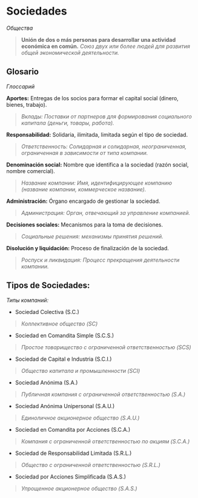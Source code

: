 # Sociedades
*Общества*

>**Unión de dos o más personas para desarrollar una actividad económica en común.**
>*Союз двух или более людей для развития общей экономической деятельности.*

## Glosario
*Глоссарий*

**Aportes:** Entregas de los socios para formar el capital social (dinero, bienes, trabajo).  
>*Вклады: Поставки от партнеров для формирования социального капитала (деньги, товары, работа).*

**Responsabilidad:** Solidaria, ilimitada, limitada según el tipo de sociedad.  
>*Ответственность: Солидарная и солидарная, неограниченная, ограниченная в зависимости от типа компании.*

**Denominación social:** Nombre que identifica a la sociedad (razón social, nombre comercial).  
>*Название компании: Имя, идентифицирующее компанию (название компании, коммерческое название).*

**Administración:** Órgano encargado de gestionar la sociedad.  
>*Администрация: Орган, отвечающий за управление компанией.*

**Decisiones sociales:** Mecanismos para la toma de decisiones.  
>*Социальные решения: механизмы принятия решений.*

**Disolución y liquidación:** Proceso de finalización de la sociedad.  
>*Роспуск и ликвидация: Процесс прекращения деятельности компании.*

## Tipos de Sociedades:  
*Типы компаний:*

- Sociedad Colectiva (S.C.)  
>*Коллективное общество (SC)*
- Sociedad en Comandita Simple (S.C.S.)  
>*Простое товарищество с ограниченной ответственностью (SCS)*
- Sociedad de Capital e Industria (S.C.I.)  
>*Общество капитала и промышленности (SCI)*
- Sociedad Anónima (S.A.)  
>*Публичная компания с ограниченной ответственностью (S.A.)*
- Sociedad Anónima Unipersonal (S.A.U.)  
>*Единоличное акционерное общество (S.A.U.)*
- Sociedad en Comandita por Acciones (S.C.A.)  
>*Компания с ограниченной ответственностью по акциям (S.C.A.)*
- Sociedad de Responsabilidad Limitada (S.R.L.)  
>*Общество с ограниченной ответственностью (S.R.L.)*
- Sociedad por Acciones Simplificada (S.A.S.)  
>*Упрощенное акционерное общество (S.A.S.)*